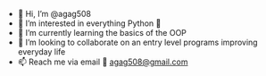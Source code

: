 - 👋 Hi, I’m @agag508
- 👀 I’m interested in everything Python 🐍 
- 🌱 I’m currently learning the basics of the OOP
- 💞️ I’m looking to collaborate on an entry level programs improving everyday life
- 📫 Reach me via email 📧 agag508@gmail.com

<!---
agag508/agag508 is a ✨ special ✨ repository because its `README.md` (this file) appears on your GitHub profile.
You can click the Preview link to take a look at your changes.
--->
